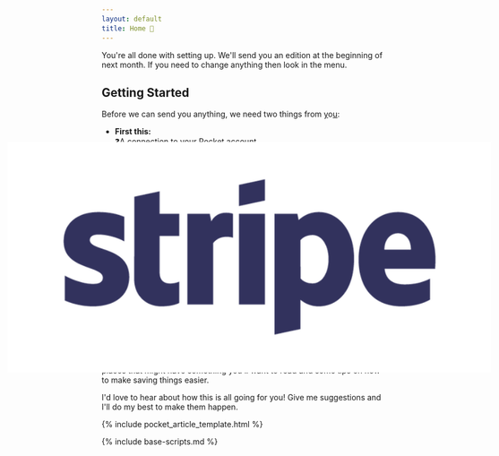 ```yaml
---
layout: default
title: Home 🏡
---
```


<p class="fully-activated hide">You're all done with setting up. We'll send you an edition at the beginning of next month. If you need to change anything then look in the menu.</p>

<section id="getting_started" class="hide">

## Getting Started

<div class="onboarding-flow">

Before we can send you anything, we need two things from <a href="payment-alpha" class="stealth-link">y</a>o<a href="payment-beta" class="stealth-link">u</a>:

<ul>

<li>
<strong>First this:</strong>

<div>
<span class="check pocket_access">❓</span>A connection to your Pocket account
</div>
<div class="auth-with-pocket">
  <a href="" class="button disabled" id="pocket-auth-link">
    Authenticate with
    <img alt="pocket" src="https://getpocket.com/i/v3/pocket_logo.png" />
  </a>
</div>

</li>

<li>
<strong>Then this:</strong>

<div>
<span class="check payment">❓</span>Some payment and address details

<div class="subscribe-with-stripe">
  <a href="payment-beta" class="button disabled" id="stripe-link">
    Subscribe with
    <img alt="Stripe" src="./img/Stripe logo - slate_sm.png" style="transform: translateY(0.2em) scale(1.8);"/>
  </a>
  
  
</div>
</div>

</li>

</ul>

</div>

</section>

<section id="regular-home" class="hide">

Welcome to Walden Pond. There's a bunch of things to explore in the menu, up there ↗.

If there isn't much in your Pocket yet, take a look in your emails for some places that might have something you'll want to read and some tips on how to make saving things easier.

I'd love to hear about how this is all going for you! Give me suggestions and I'll do my best to make them happen.

</section>

<section id="history-data">

<div id="articles-container" class="articles-container">

{% include pocket_article_template.html %}

</div>

</section>

{% include base-scripts.md %}

<script src="js/home.js"></script>
<script src="js/finalise-pocket.js"></script>
<script src="js/pocket.js"></script>

